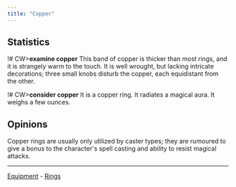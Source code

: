 ```yaml
---
title: "Copper"
---
```


## Statistics

!# CW\>**examine copper**
This band of copper is thicker than most rings, and it is strangely
warm
to the touch. It is well wrought, but lacking intricate decorations;
three
small knobs disturb the copper, each equidistant from the other.

!# CW\>**consider copper**
It is a copper ring.
It radiates a magical aura.
It weighs a few ounces.


## Opinions

Copper rings are usually only utilized by caster types; they are
rumoured to give a bonus to the character's spell casting and ability to
resist magical attacks.


------------------------------------------------------------------------

[Equipment](Equipment "wikilink") - [Rings](Ring "wikilink")